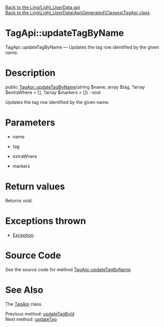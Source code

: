 [Back to the Ling/Light_UserData api](https://github.com/lingtalfi/Light_UserData/blob/master/doc/api/Ling/Light_UserData.md)<br>
[Back to the Ling\Light_UserData\Api\Generated\Classes\TagApi class](https://github.com/lingtalfi/Light_UserData/blob/master/doc/api/Ling/Light_UserData/Api/Generated/Classes/TagApi.md)


TagApi::updateTagByName
================



TagApi::updateTagByName — Updates the tag row identified by the given name.




Description
================


public [TagApi::updateTagByName](https://github.com/lingtalfi/Light_UserData/blob/master/doc/api/Ling/Light_UserData/Api/Generated/Classes/TagApi/updateTagByName.md)(string $name, array $tag, ?array $extraWhere = [], ?array $markers = []) : void




Updates the tag row identified by the given name.




Parameters
================


- name

    

- tag

    

- extraWhere

    

- markers

    


Return values
================

Returns void.


Exceptions thrown
================

- [Exception](http://php.net/manual/en/class.exception.php).&nbsp;







Source Code
===========
See the source code for method [TagApi::updateTagByName](https://github.com/lingtalfi/Light_UserData/blob/master/Api/Generated/Classes/TagApi.php#L395-L401)


See Also
================

The [TagApi](https://github.com/lingtalfi/Light_UserData/blob/master/doc/api/Ling/Light_UserData/Api/Generated/Classes/TagApi.md) class.

Previous method: [updateTagById](https://github.com/lingtalfi/Light_UserData/blob/master/doc/api/Ling/Light_UserData/Api/Generated/Classes/TagApi/updateTagById.md)<br>Next method: [updateTag](https://github.com/lingtalfi/Light_UserData/blob/master/doc/api/Ling/Light_UserData/Api/Generated/Classes/TagApi/updateTag.md)<br>

